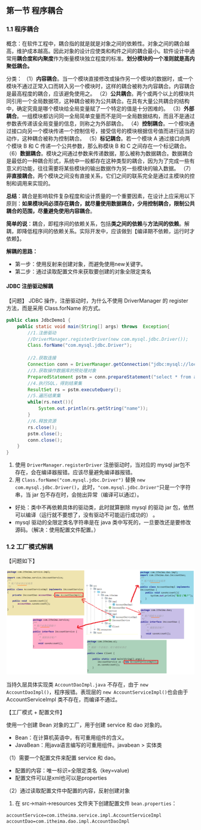 ## 第一节 程序耦合

### 1.1 程序耦合

概念：在软件工程中，耦合指的就是就是对象之间的依赖性。对象之间的耦合越高，维护成本越高。因此对象的设计应使类和构件之间的耦合最小。软件设计中通常用**耦合度和内聚度**作为衡量模块独立程度的标准。**划分模块的一个准则就是高内聚低耦合。**


分类：
（1）**内容耦合**。当一个模块直接修改或操作另一个模块的数据时，或一个模块不通过正常入口而转入另一个模块时，这样的耦合被称为内容耦合。内容耦合是最高程度的耦合，应该避免使用之。
（2）**公共耦合**。两个或两个以上的模块共同引用一个全局数据项，这种耦合被称为公共耦合。在具有大量公共耦合的结构中，确定究竟是哪个模块给全局变量赋了一个特定的值是十分困难的。
（3）**外部耦合**。一组模块都访问同一全局简单变量而不是同一全局数据结构，而且不是通过参数表传递该全局变量的信息，则称之为外部耦合。
（4）**控制耦合**。一个模块通过接口向另一个模块传递一个控制信号，接受信号的模块根据信号值而进行适当的动作，这种耦合被称为控制耦合。
（5）**标记耦合**。若一个模块 A 通过接口向两个模块 B 和 C 传递一个公共参数，那么称模块 B 和 C 之间存在一个标记耦合。
（6）**数据耦合**。模块之间通过参数来传递数据，那么被称为数据耦合。数据耦合是最低的一种耦合形式，系统中一般都存在这种类型的耦合，因为为了完成一些有意义的功能，往往需要将某些模块的输出数据作为另一些模块的输入数据。
（7）**非直接耦合**。两个模块之间没有直接关系，它们之间的联系完全是通过主模块的控制和调用来实现的。


**总结**：耦合是影响软件复杂程度和设计质量的一个重要因素，在设计上应采用以下原则：**如果模块间必须存在耦合，就尽量使用数据耦合，少用控制耦合，限制公共耦合的范围，尽量避免使用内容耦合**。


**简单的说**：耦合，即程序间的依赖关系，包括**类之间的依赖**与**方法间的依赖**。解耦，即降低程序间的依赖关系。实际开发中，应该做到【编译期不依赖，运行时才依赖】。

**解耦的思路：**
* 第一步：使用反射来创建对象，而避免使用new关键字。
* 第二步：通过读取配置文件来获取要创建的对象全限定类名

#### JDBC 注册驱动解耦

【问题】 JDBC 操作，注册驱动时，为什么不使用 DriverManager 的 register 方法，而是采用 Class.forName 的方式。

```java
public class JdbcDemo1 {
    public static void main(String[] args) throws  Exception{
        //1.注册驱动
        //DriverManager.registerDriver(new com.mysql.jdbc.Driver());
        Class.forName("com.mysql.jdbc.Driver");

        //2.获取连接
        Connection conn = DriverManager.getConnection("jdbc:mysql://localhost:3306/eesy","root","mysql");
        //3.获取操作数据库的预处理对象
        PreparedStatement pstm = conn.prepareStatement("select * from account");
        //4.执行SQL，得到结果集
        ResultSet rs = pstm.executeQuery();
        //5.遍历结果集
        while(rs.next()){
            System.out.println(rs.getString("name"));
        }
        //6.释放资源
        rs.close();
        pstm.close();
        conn.close();
    }
}
```

1. 使用 `DriverManager.registerDriver` 注册驱动时，当对应的 mysql jar包不存在，会在编译器报错。应该尽量避免编译器报错。
2. 用 `Class.forName("com.mysql.jdbc.Driver")` 替换 `new com.mysql.jdbc.Driver()`，此时，`"com.mysql.jdbc.Driver"`只是一个字符串，当 jar 包不存在时，会抛出异常（编译可以通过）。
  * 好处：类中不再依赖具体的驱动类，此时就算删除 mysql 的驱动 jar 包，依然可以编译（运行就不要想了，没有驱动不可能运行成功的） 。
  * mysql 驱动的全限定类名字符串是在 java 类中写死的，一旦要改还是要修改源码。（解决：使用配置文件配置。）


### 1.2 工厂模式解耦


【问题如下】

<img src="./img2/01-wrong-code-analysis.png" width=1100>

当持久层具体实现类 `AccountDaoImpl.java` 不存在，由于 `new AccountDaoImpl()`，程序报错。表现层的 `new AccountServiceImpl()`也会由于 AccountServiceImpl 类不存在，而编译不通过。

【工厂模式 + 配置文件】

使用一个创建 Bean 对象的工厂，用于创建 service 和 dao 对象的。
 * Bean：在计算机英语中，有可重用组件的含义。
 * JavaBean：用java语言编写的可重用组件。javabean >  实体类

（1）需要一个配置文件来配置 service 和 dao。
* 配置的内容：唯一标识=全限定类名（key=value)
* 配置文件可以是xml也可以是properties

（2）通过读取配置文件中配置的内容，反射创建对象


1. 在 src->main->resources 文件夹下创建配置文件 `bean.properties`：

```properties
accountService=com.itheima.service.impl.AccountServiceImpl
accountDao=com.itheima.dao.impl.AccountDaoImpl
```









